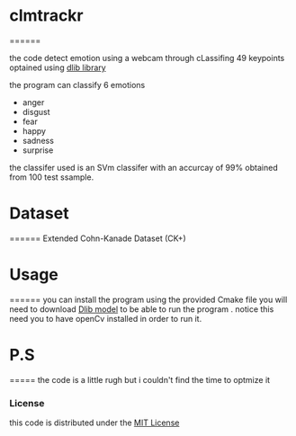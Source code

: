 # clmtrackr
======

the code detect emotion using a webcam through cLassifing 49 keypoints optained using [dlib library](http://dlib.net/)

the program can classify 6 emotions 
* anger
* disgust
* fear
* happy
* sadness
* surprise

the classifer used is an SVm classifer with an accurcay of 99% 
obtained from 100 test ssample.
# Dataset
======
Extended Cohn-Kanade Dataset (CK+)

# Usage 
======
you can install the program using the provided Cmake file
you will need to download [Dlib model](http://dlib.net/files/shape_predictor_68_face_landmarks.dat.bz2)
to be able to run the program . 
notice this need you to have openCv installed in order to run it.
# P.S
=====
the code is a little rugh but i couldn't find the time to optmize it  

### License ###

this code  is distributed under the [MIT License](http://www.opensource.org/licenses/MIT)
